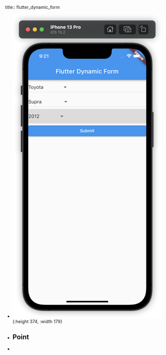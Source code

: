 title:: flutter_dynamic_form

- ![image.png](../assets/image_1654219266158_0.png){:height 374, :width 179}
- ## Point
-